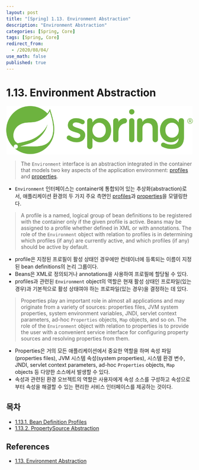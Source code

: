 ```yaml
---
layout: post
title: "[Spring] 1.13. Environment Abstraction"
description: "Environment Abstraction"
categories: [Spring, Core]
tags: [Spring, Core]
redirect_from:
  - /2020/08/04/
use_math: false
published: true
---
```


# 1.13. Environment Abstraction

<img src="/assets/images/posts/logos/spring-logo.svg">

> The `Environment` interface is an abstraction integrated in the container that models two key aspects of the application environment: [profiles](https://docs.spring.io/spring/docs/current/spring-framework-reference/core.html#beans-definition-profiles) and [properties](https://docs.spring.io/spring/docs/current/spring-framework-reference/core.html#beans-property-source-abstraction).

- `Environment` 인터페이스는 container에 통합되어 있는 추상화(abstraction)로서, 애플리케이션 환경의 두 가지 주요 측면인 [profiles](https://docs.spring.io/spring/docs/current/spring-framework-reference/core.html#beans-definition-profiles)과 [properties](https://docs.spring.io/spring/docs/current/spring-framework-reference/core.html#beans-property-source-abstraction)을 모델링한다.

> A profile is a named, logical group of bean definitions to be registered with the container only if the given profile is active. Beans may be assigned to a profile whether defined in XML or with annotations. The role of the `Environment` object with relation to profiles is in determining which profiles (if any) are currently active, and which profiles (if any) should be active by default.

- profile은 지정된 프로필이 활성 상태인 경우에만 컨테이너에 등록되는 이름이 지정된 bean definitions의 논리 그룹이다.
- Beans은 XML로 정의되거나 annotations을 사용하여 프로필에 할당될 수 있다.
- profiles과 관련된 `Environment` object의 역할은 현재 활성 상태인 프로파일(있는 경우)과 기본적으로 활성 상태여야 하는 프로파일(있는 경우)을 결정하는 데 있다.

> Properties play an important role in almost all applications and may originate from a variety of sources: properties files, JVM system properties, system environment variables, JNDI, servlet context parameters, ad-hoc `Properties` objects, `Map` objects, and so on. The role of the `Environment` object with relation to properties is to provide the user with a convenient service interface for configuring property sources and resolving properties from them.

- Properties은 거의 모든 애플리케이션에서 중요한 역할을 하며 속성 파일(properties files), JVM 시스템 속성(system properties), 시스템 환경 변수, JNDI, servlet context parameters, ad-hoc `Properties` objects, `Map` objects 등 다양한 소스에서 발생할 수 있다.
- 속성과 관련된 환경 오브젝트의 역할은 사용자에게 속성 소스를 구성하고 속성으로부터 속성을 해결할 수 있는 편리한 서비스 인터페이스를 제공하는 것이다.

## 목차

- [1.13.1. Bean Definition Profiles](https://bossm0n5t3r.github.io/blog/43/)
- [1.13.2. PropertySource Abstraction](https://bossm0n5t3r.github.io/blog/44/)

## References

- [1.13. Environment Abstraction](https://docs.spring.io/spring/docs/current/spring-framework-reference/core.html#beans-environment)
